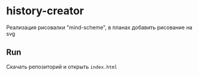 # history-creator
Реализация рисовалки "mind-scheme", в планах добавить рисование на svg

## Run

Скачать репозиторий и открыть ```index.html```
